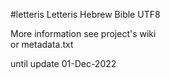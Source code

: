 #letteris
Letteris Hebrew Bible UTF8 <br>

More information see project's wiki <br>
or metadata.txt <br>

until update 01-Dec-2022


